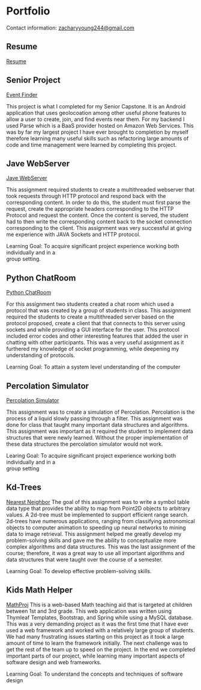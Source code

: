 # Portfolio
Contact information: zacharyyoung244@gmail.com

## Resume
[Resume](https://github.com/zach244/Resume.git)


## Senior Project
[Event Finder](https://github.com/zach244/SeniorProjectUpdated)

This project is what I completed for my Senior Capstone. It is an Android application that uses geolocoation among other useful phone features to allow a user to create, join, and find events near them. For my backend I used Parse which is a BaaS provider hosted on Amazon Web Services. This was by far my largest project I have ever brought to completion by myself therefore learning many useful skills such as refactoring large amounts of code and time management were learned by completing this project. 

## Jave WebServer
[Jave WebServer](https://github.com/zach244/webserver)

This assignment required students to create a multithreaded webserver that took requests through HTTP protocol and respond back with the corresponding content. In order to do this, the student must first parse the request, create the appropriate headers corresponding to the HTTP Protocol and request the content. Once the content is served, the student had to then write the corresponding content back to the socket connection corresponding to the client. This assignment was very successful at giving me experience with JAVA Sockets and HTTP protocol. 

Learning Goal: To	acquire	significant	project	experience working both individually and	in a	
group	setting.


## Python ChatRoom
[Python ChatRoom](https://github.com/zach244/Python-ChatRoom)

For this assignment two students created a chat room which used a protocol that was created by a group of students in class. This assignment required the students to create a multithreaded server based on the protocol proposed, create a client that that connects to this server using sockets and while providing a GUI interface for the user. This protocol included error codes and other interesting features that added the user in chatting with other participants. This was a very useful assignment as it furthered my knowledge of socket programming, while deepening my understanding of protocols.

Learning Goal: To	attain a	system level	understanding	of the	computer

## Percolation Simulator
[Percolation Simulator](https://github.com/zach244/2420)

This assignment was to create a simulation of Percolation. Percolation is the process of a liquid slowly passing through a filter. This assignment was done for class that taught many important data structures and algorithms. This assignment was important as it required the student to implement data structures that were newly learned. Without the proper implementation of these data structures the percolation simulator would not work. 

Learing Goal: To	acquire	significant	project	experience	working	both	individually	and	in	a	
group	setting

## Kd-Trees
[Nearest Neighbor](https://github.com/zach244/Assignment-5)
The goal of this assignment was to write a symbol table data type that provides the ability to map from Point2D objects to arbitrary values. A 2d-tree must be implemented to support efficient range search. 2d-trees have numerous applications, ranging from classifying astronomical objects to computer animation to speeding up neural networks to mining data to image retrieval. This assignment helped me greatly develop my problem-solving skills and gave me the ability to conceptualize more complex algorithms and data structures. This was the last assignment of the course; therefore, it was a great way to use all important algorithms and data structures that were taught over the course of a semester. 

Learning Goal: To	develop	effective	problem-solving	skills.

## Kids Math Helper
[MathProj](https://github.com/zach244/MathProj)
This is a web-based Math teaching aid that is targeted at children between 1st and 3rd grade. This web application was written using Thymleaf Templates, Bootstrap, and Spring while using a MySQL database.  This was a very demanding project as it was the first time that I have ever used a web framework and worked with a relatively large group of students.  We had many frustrating issues starting on this project as it took a large amount of time to learn the framework initially. The next challenge was to get the rest of the team up to speed on the project. In the end we completed important parts of our project, while learning many important aspects of software design and web frameworks. 

Learning Goal: To	understand the	concepts and techniques	of software	design


